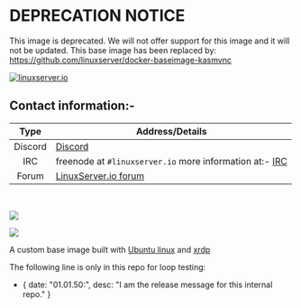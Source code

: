 <!-- DO NOT EDIT THIS FILE MANUALLY  -->
<!-- Please read the https://github.com/linuxserver/docker-baseimage-rdesktop-web/blob/3.17/.github/CONTRIBUTING.md -->

# DEPRECATION NOTICE

This image is deprecated. We will not offer support for this image and it will not be updated.
This base image has been replaced by:
https://github.com/linuxserver/docker-baseimage-kasmvnc

[linuxserverurl]: https://linuxserver.io
[forumurl]: https://forum.linuxserver.io
[ircurl]: https://www.linuxserver.io/irc/

[![linuxserver.io](https://raw.githubusercontent.com/linuxserver/docker-templates/master/linuxserver.io/img/linuxserver_medium.png?v=4&s=4000)][linuxserverurl]

## Contact information:-

| Type | Address/Details |
| :---: | --- |
| Discord | [Discord](https://discord.gg/YWrKVTn) |
| IRC | freenode at `#linuxserver.io` more information at:- [IRC][ircurl]
| Forum | [LinuxServer.io forum][forumurl] |

&nbsp;
&nbsp;

[![](https://images.microbadger.com/badges/image/lsiobase/rdesktop-web.svg)](https://microbadger.com/images/lsiobase/rdesktop-web "Get your own image badge on microbadger.com")

[![](https://raw.githubusercontent.com/linuxserver/docker-templates/master/linuxserver.io/img/Dockerfile-Link-green.png)](https://github.com/linuxserver/docker-baseimage-rdesktop-web/blob/master/Dockerfile)

A custom base image built with [Ubuntu linux](https://www.ubuntu.com/) and [xrdp](http://xrdp.org/)

The following line is only in this repo for loop testing:

- { date: "01.01.50:", desc: "I am the release message for this internal repo." }
